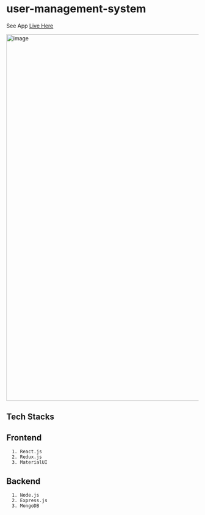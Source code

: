 # user-management-system

See App [Live Here](https://user-management-system-476r.vercel.app/)


<img width="960" alt="image" src="https://github.com/suryathink/user-management-system/assets/96377101/17d5bca1-a703-4792-9881-b30ed5e65b0c">

## Tech Stacks
  ## Frontend
      1. React.js
      2. Redux.js
      3. MaterialUI
  ## Backend
      1. Node.js
      2. Express.js
      3. MongoDB   
